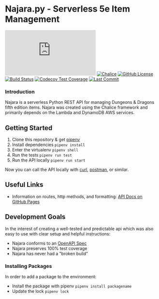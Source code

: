 # Najara.py - Serverless 5e Item Management
[![Python Version](https://img.shields.io/github/pipenv/locked/python-version/greynewell/Najara.py)](https://www.python.org/downloads/release/python-370/) 
[![Chalice](https://img.shields.io/github/pipenv/locked/dependency-version/greynewell/Najara.py/chalice/development)](https://github.com/aws/chalice)
[![GitHub License](https://img.shields.io/github/license/Naereen/StrapDown.js.svg)](https://github.com/greynewell/Najara.py/blob/master/LICENSE) 
[![Build Status](https://travis-ci.com/greynewell/Najara.py.svg?branch=master)](https://travis-ci.com/github/greynewell/Najara.py) 
[![Codecov Test Coverage](https://codecov.io/gh/greynewell/Najara.py/branch/master/graphs/badge.svg?style=flat)](https://codecov.io/gh/greynewell/Najara.py) 
[![Last Commit](https://img.shields.io/github/last-commit/greynewell/Najara.py/master)](https://github.com/greynewell/Najara.py/commits/master) 




### Introduction
Najara is a serverless Python REST API for managing Dungeons & Dragons fifth edition items. Najara was created using the Chalice framework and primarily depends on the Lambda and DynamoDB AWS services.

## Getting Started
1. Clone this repository & get [pipenv](https://pipenv-fork.readthedocs.io/en/latest/install.html)
1. Install dependencies `pipenv install`
1. Enter the virtualenv `pipenv shell`
1. Run the tests `pipenv run test`
1. Run the API locally `pipenv run start`

Now you can call the API locally with [curl](https://curl.haxx.se/), [postman](https://www.postman.com/), or similar.

## Useful Links
- Information on routes, http methods, and formatting: [API Docs on GitHub Pages](https://greynewell.github.io/Najara.py/)

## Development Goals
In the interest of creating a well-tested and predictable api which was also easy to use with clear setup and helpful instructions:
- Najara conforms to an [OpenAPI Spec](https://swagger.io/specification/)
- Najara preserves 100% test coverage
- Najara has never had a "broken build"

### Installing Packages
In order to add a package to the environment:
- Install the package with pipenv `pipenv install packagename`
- Update the lock `pipenv lock`

